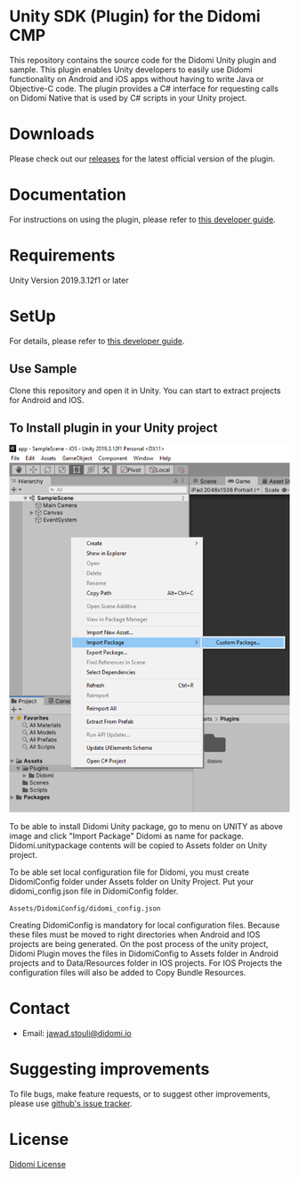 Unity SDK (Plugin) for the Didomi CMP
==============================

This repository contains the source code for the Didomi Unity
plugin and sample. This plugin enables Unity developers to easily use Didomi functionality
on Android and iOS apps without having to write Java or Objective-C code.
The plugin provides a C# interface for requesting calls on Didomi Native that is used by C#
scripts in your Unity project.

# Downloads

Please check out our
[releases](//github.com/didomi/unity/releases)
for the latest official version of the plugin.

# Documentation

For instructions on using the plugin, please refer to
[this developer guide](//developers.didomi.io/cmp/unity-sdk/reference-unity).

# Requirements

Unity Version 2019.3.12f1 or later

# SetUp

For details, please refer to
[this developer guide](//developers.didomi.io/cmp/unity-sdk/setup-unity).

## Use Sample

Clone this repository and open it in Unity.  You can start to extract projects for Android and IOS.

## To Install plugin in your Unity project

![Install Unity Package](docs/img/install_plugin_package_to_unity_project.png)

To be able to install Didomi Unity package, go to menu on UNITY as above image and click "Import Package" Didomi as name for package. Didomi.unitypackage contents will be copied to Assets folder on Unity project. 

To be able set local configuration file for Didomi, you must create DidomiConfig folder under Assets folder on Unity Project. Put your didomi_config.json file in  DidomiConfig folder.

```text
Assets/DidomiConfig/didomi_config.json
```

Creating DidomiConfig is mandatory for local configuration files. Because these files must be moved to right directories when Android and IOS projects are being generated. On the post process of the unity project, Didomi Plugin moves the files in DidomiConfig to Assets folder in Android projects and to Data/Resources folder in IOS projects. For IOS Projects the configuration files will also be added to Copy Bundle Resources.

# Contact

- Email:  jawad.stouli@didomi.io

# Suggesting improvements

To file bugs, make feature requests, or to suggest other improvements,
please use [github's issue tracker](//github.com/didomi/unity/issues).

# License

[Didomi License](LICENSE)
